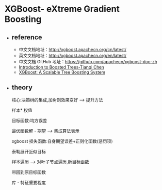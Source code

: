 # XGBoost- eXtreme Gradient Boosting

- ## reference

    + 中文文档地址：http://xgboost.apachecn.org/cn/latest/
    + 英文文档地址：http://xgboost.apachecn.org/en/latest/
    + 中文文档 GitHub 地址：https://github.com/apachecn/xgboost-doc-zh
    + [Introduction to Boosted Trees-Tianqi Chen](BoostedTree.pdf)
    + [XGBoost: A Scalable Tree Boosting System](XGBoost.pdf)

- ## theory

    核心:决策树的集成,加树则效果变好 --> 提升方法

    样本* 权值

    目标函数:均方误差

    最优函数解 - 期望 --> 集成算法表示

    xgboost 损失函数:自身期望误差+正则化函数(惩罚项)

    泰勒展开近似目标

    样本遍历 --> 对叶子节点遍历,新目标函数

    带回到原目标函数

    库 - 特征重要程度

